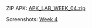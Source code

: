 ZIP APK: [APK_LAB_WEEK_04.zip](https://github.com/user-attachments/files/22354064/APK_LAB_WEEK_04.zip)

Screenshots: [Week 4](https://multimedianusantara-my.sharepoint.com/:f:/g/personal/aisya_adiyan_student_umn_ac_id/EqfEkVbfpa5At_9m23zTgdgBdTFrBF7QxOTKW_b_xwYLow?e=MnLFym)
